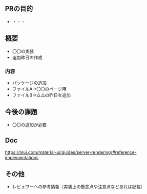 ## PRの目的
- ・・・

## 概要
- 〇〇の実装
- 追加昨日の作成

### 内容
- パッケージの追加
- ファイルA→〇〇のページ用
- ファイルB→△△の昨日を追加

## 今後の課題
- 〇〇の追加が必要

## Doc
https://mui.com/material-ui/guides/server-rendering/#reference-implementations

## その他

- レビュワーへの参考情報（実装上の懸念点や注意点などあれば記載）
